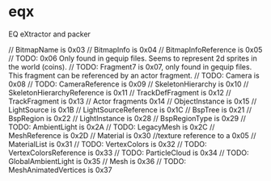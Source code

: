 # eqx
EQ eXtractor and packer


// BitmapName is 0x03
// BitmapInfo is 0x04
// BitmapInfoReference is 0x05
// TODO: 0x06 Only found in gequip files. Seems to represent 2d sprites in the world (coins).
// TODO: Fragment7 is 0x07, only found in gequip files. This fragment can be referenced by an actor fragment.
// TODO: Camera is 0x08
// TODO: CameraReference is 0x09
// SkeletonHierarchy is 0x10
// SkeletonHierarchyReference is 0x11
// TrackDefFragment is 0x12
// TrackFragment is 0x13
// Actor fragments 0x14
// ObjectInstance is 0x15
// LightSource is 0x1B
// LightSourceReference is 0x1C
//  BspTree is 0x21
// BspRegion is 0x22 
// LightInstance is 0x28
// BspRegionType is 0x29
// TODO: AmbientLight is 0x2A
// TODO: LegacyMesh is 0x2C
// MeshReference is 0x2D
// Material is 0x30
//texture reference to a 0x05
// MaterialList is 0x31
// TODO: VertexColors is 0x32
// TODO: VertexColorsReference is 0x33
// TODO: ParticleCloud is 0x34
// TODO: GlobalAmbientLight is 0x35
// Mesh is 0x36
// TODO: MeshAnimatedVertices is 0x37